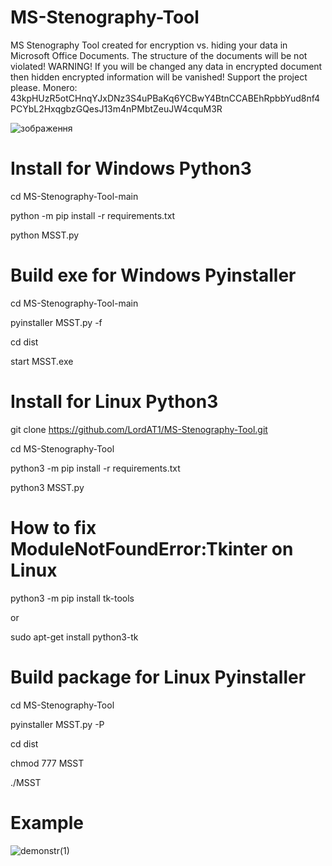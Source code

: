 # MS-Stenography-Tool
MS Stenography Tool created for encryption vs. hiding your data in Microsoft Office Documents. The structure of the documents will be not violated! WARNING! If you will be changed any data in encrypted document then hidden encrypted information will be vanished! Support the project please. Monero: 43kpHUzR5otCHnqYJxDNz3S4uPBaKq6YCBwY4BtnCCABEhRpbbYud8nf4PCYbL2HxqgbzGQesJ13m4nPMbtZeuJW4cquM3R

![зображення](https://user-images.githubusercontent.com/34070575/146655544-2c30d218-4f2e-47ba-8d03-225a8ae89937.png)

# Install for Windows Python3

cd MS-Stenography-Tool-main

python -m pip install -r requirements.txt

python MSST.py

# Build exe for Windows Pyinstaller

cd MS-Stenography-Tool-main

pyinstaller MSST.py -f

cd dist

start MSST.exe

# Install for Linux Python3

git clone https://github.com/LordAT1/MS-Stenography-Tool.git

cd MS-Stenography-Tool

python3 -m pip install -r requirements.txt

python3 MSST.py

# How to fix ModuleNotFoundError:Tkinter on Linux

python3 -m pip install tk-tools

or

sudo apt-get install python3-tk


# Build package for Linux Pyinstaller

cd MS-Stenography-Tool

pyinstaller MSST.py -P

cd dist

chmod 777 MSST

./MSST

# Example
![demonstr(1)](https://user-images.githubusercontent.com/34070575/146655520-550919ae-6998-43c8-8c32-d8c885c737b3.gif)

